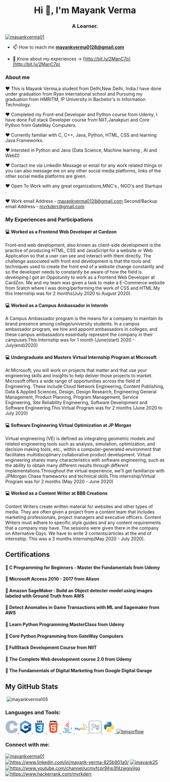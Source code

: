 
<h1 align="center">Hi 👋, I'm Mayank Verma</h1>
<h3 align="center">A Learner.</h3>

<p align="left"> <a href="https://twitter.com/mayankverma01" target="blank"><img src="https://img.shields.io/twitter/follow/mayankverma01?logo=twitter&style=for-the-badge" alt="mayankverma01" /></a> </p>



- 📫 How to reach me **mayankverma0128@gmail.com**

- 📄 Know about my experiences -> [http://bit.ly/2ManC7p](http://bit.ly/2ManC7p)

<h3 align="left">About me</h3>

❤ This is Mayank Verma,a student from Delhi,New Delhi, India.I have done under graduation from Ryan international school and Pursuing my graduation from HMRITM, IP University in Bachelor's in Information Technology.

❤ Completed my Front-end Developer and Python course from Udemy, I have done Full stack Developer course from NIIT,Janakpuri and Core Python from GateWay Computers.

❤ Currently familiar with C, C++, Java, Python, HTML, CSS and learning Java Frameworks.

❤ Intersted in Python and Java (Data Science, Machine learning , AI and WebD)

❤ Contact me via LinkedIn Message or email for any work related things or you can also message me on any other social media platforms, links of the other social media platforms are given.

❤ Open To Work with any great organizations,MNC's , NGO's and Startups .

❤ Work email Address - mayankverma0128@gmail.com
Second/Backup email Address - mvrkderr@gmail.com


<h3 align ="left"> My Experiences and Participations</h3>

 <h4 align = "left"> 💻 Worked as a Frontend Web Developer at Cardzon </h4>
 
Front-end web development, also known as client-side development is the practice of producing HTML, CSS and JavaScript for a website or Web Application so that a user can see and interact with them directly. The challenge associated with front end development is that the tools and techniques used to create the front end of a website change constantly and so the developer needs to constantly be aware of how the field is developing.I got an Oppotunity to work as a Frontend Web Developer at CardZon. Me and my team was given a task to make a E-Commerce website from Sratch where I was doing/performing the work of CSS and HTML.My this Internship was for 2 months(July 2020 to August 2020).
 
 <h4 align = "left"> 💻 Worked as a Campus Ambassador in InternIn </h4>
 
A Campus Ambassador program is the means for a company to maintain its brand presence among college/university students. In a campus ambassador program, we hire and appoint ambassadors in colleges, and these campus ambassadors essentially represent the company in their campuses.This Internship was for 1 month (June(start) 2020 - July(end)2020)

<h4 align = "left"> 💻 Undergraduate and Masters Virtual Internship Program at Microsoft </h4>

At Microsoft, you will work on projects that matter and that use your engineering skills and insights to help deliver those projects to market. Microsoft offers a wide range of opportunities across the field of Engineering. These include Cloud Network Engineering, Content Publishing, Data & Applied Sciences, Design, Design Research, Engineering General Management, Product Planning, Program Management, Service Engineering, Site Reliability Engineering, Software Development and Software Engineering.This Virtual Program was for 2 months (June 2020 to July 2020)

<h4 align = "left"> 💻 Software Engineering Virtual Optimization at JP Morgan </h4>

Virtual engineering (VE) is defined as integrating geometric models and related engineering tools such as analysis, simulation, optimization, and decision making tools, etc., within a computer-generated environment that facilitates multidisciplinary collaborative product development. Virtual engineering shares many characteristics with software engineering, such as the ability to obtain many different results through different implementations.Throughout the virtual experience, we'll get familiarize with JPMorgan Chase frameworks and technical skills.This internship/Virtual Program was for 2 months (May 2020 - June 2020) 

<h4 align = "left"> 💻 Worked as a Content Writer at BBB Creations </h4>

Content Writers create written material for websites and other types of media. They are often given a project from a content team that includes marketing professionals, project managers and executive officers. Content Writers must adhere to specific style guides and any content requirements that a company may have. The sessions were given there in the company on Alternative Days. We have to write 3 contents/articles at the end of internship. This was a 3 months internship(May 2020 - July 2020).

<h2 align ="left ">Certifications </h2>

 <h4 align ="left"> 📃 C Programming for Beginners - Master the Fundamentals from Udemy </h4>
 
 <h4 align ="left"> 📃 Microsoft Access 2010 - 2017 from Alison </h4>
 
 <h4 align ="left"> 📃 Amazon SageMaker : Build an Object detecter model using images labeled with Ground Truth from AWS </h4>
 
 <h4 align ="left"> 📃 Detect Anomalies in Game Transactions with ML and Sagemaker from AWS </h4>
 
 <h4 align ="left"> 📃 Learn Python Programming MasterClass from Udemy </h4>
 
 <h4 align ="left"> 📃 Core Python Programming  from GateWay Computers </h4>
 
 <h4 align ="left"> 📃 FullStack Development Course from NIIT </h4>
 
 <h4 align ="left"> 📃 The Complete Web development course 2.0 from Udemy </h4>
 
 <h4 align ="left"> 📃 The Fundamentals of Digital Marketing from Google Digital Garage </h4>
 
 
 

<h2 align="left"> My GitHub Stats </h2>
<p>&nbsp;<img align="center" src="https://github-readme-stats.vercel.app/api?username=mayankverma105&show_icons=true&locale=en" alt="mayankverma105" /></p>


<h3 align="left">Languages and Tools:</h3>
<p align="left"> <a href="https://www.cprogramming.com/" target="_blank"> <img src="https://raw.githubusercontent.com/devicons/devicon/master/icons/c/c-original.svg" alt="c" width="40" height="40"/> </a> <a href="https://www.w3schools.com/cpp/" target="_blank"> <img src="https://raw.githubusercontent.com/devicons/devicon/master/icons/cplusplus/cplusplus-original.svg" alt="cplusplus" width="40" height="40"/> </a> <a href="https://www.w3schools.com/css/" target="_blank"> <img src="https://raw.githubusercontent.com/devicons/devicon/master/icons/css3/css3-original-wordmark.svg" alt="css3" width="40" height="40"/> </a> <a href="https://www.w3.org/html/" target="_blank"> <img src="https://raw.githubusercontent.com/devicons/devicon/master/icons/html5/html5-original-wordmark.svg" alt="html5" width="40" height="40"/> </a> <a href="https://www.java.com" target="_blank"> <img src="https://raw.githubusercontent.com/devicons/devicon/master/icons/java/java-original.svg" alt="java" width="40" height="40"/> </a> <a href="https://www.mysql.com/" target="_blank"> <img src="https://raw.githubusercontent.com/devicons/devicon/master/icons/mysql/mysql-original-wordmark.svg" alt="mysql" width="40" height="40"/> </a> <a href="https://www.photoshop.com/en" target="_blank"> <img src="https://raw.githubusercontent.com/devicons/devicon/master/icons/photoshop/photoshop-line.svg" alt="photoshop" width="40" height="40"/> </a> <a href="https://www.python.org" target="_blank"> <img src="https://raw.githubusercontent.com/devicons/devicon/master/icons/python/python-original.svg" alt="python" width="40" height="40"/> </a> <a href="https://www.tensorflow.org" target="_blank"> <img src="https://www.vectorlogo.zone/logos/tensorflow/tensorflow-icon.svg" alt="tensorflow" width="40" height="40"/> </a> </p>

<h3 align="left">Connect with me:</h3>
<p align="left">
<a href="https://twitter.com/mayankverma01" target="blank"><img align="center" src="https://cdn.jsdelivr.net/npm/simple-icons@3.0.1/icons/twitter.svg" alt="mayankverma01" height="30" width="40" /></a>
<a href="https://linkedin.com/in/https://www.linkedin.com/in/mayank-verma-825b901a0/" target="blank"><img align="center" src="https://cdn.jsdelivr.net/npm/simple-icons@3.0.1/icons/linkedin.svg" alt="https://www.linkedin.com/in/mayank-verma-825b901a0/" height="30" width="40" /></a>
<a href="https://instagram.com/imayank25" target="blank"><img align="center" src="https://cdn.jsdelivr.net/npm/simple-icons@3.0.1/icons/instagram.svg" alt="imayank25" height="30" width="40" /></a>
<a href="https://www.youtube.com/c/https://www.youtube.com/channel/ucmvfcpr9ihp3f4zwgivjlgq" target="blank"><img align="center" src="https://cdn.jsdelivr.net/npm/simple-icons@3.0.1/icons/youtube.svg" alt="https://www.youtube.com/channel/ucmvfcpr9ihp3f4zwgivjlgq" height="30" width="40" /></a>
<a href="https://www.hackerrank.com/https://www.hackerrank.com/mvrkderr" target="blank"><img align="center" src="https://cdn.jsdelivr.net/npm/simple-icons@3.0.1/icons/hackerrank.svg" alt="https://www.hackerrank.com/mvrkderr" height="30" width="40" /></a>
</p>
